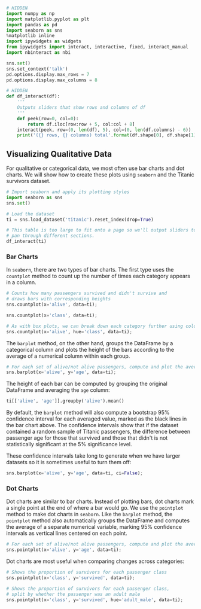 

```python
# HIDDEN
import numpy as np
import matplotlib.pyplot as plt
import pandas as pd
import seaborn as sns
%matplotlib inline
import ipywidgets as widgets
from ipywidgets import interact, interactive, fixed, interact_manual
import nbinteract as nbi

sns.set()
sns.set_context('talk')
pd.options.display.max_rows = 7
pd.options.display.max_columns = 8
```


```python
# HIDDEN
def df_interact(df):
    '''
    Outputs sliders that show rows and columns of df
    '''
    def peek(row=0, col=0):
        return df.iloc[row:row + 5, col:col + 8]
    interact(peek, row=(0, len(df), 5), col=(0, len(df.columns) - 6))
    print('({} rows, {} columns) total'.format(df.shape[0], df.shape[1]))
```

## Visualizing Qualitative Data

For qualitative or categorical data, we most often use bar charts and dot charts. We will show how to create these plots using `seaborn` and the Titanic survivors dataset.


```python
# Import seaborn and apply its plotting styles
import seaborn as sns
sns.set()

# Load the dataset
ti = sns.load_dataset('titanic').reset_index(drop=True)

# This table is too large to fit onto a page so we'll output sliders to
# pan through different sections.
df_interact(ti)
```

### Bar Charts

In `seaborn`, there are two types of bar charts. The first type uses the `countplot` method to count up the number of times each category appears in a column.


```python
# Counts how many passengers survived and didn't survive and
# draws bars with corresponding heights
sns.countplot(x='alive', data=ti);
```


```python
sns.countplot(x='class', data=ti);
```


```python
# As with box plots, we can break down each category further using color
sns.countplot(x='alive', hue='class', data=ti);
```

The `barplot` method, on the other hand, groups the DataFrame by a categorical column and plots the height of the bars according to the average of a numerical column within each group.


```python
# For each set of alive/not alive passengers, compute and plot the average age.
sns.barplot(x='alive', y='age', data=ti);
```

The height of each bar can be computed by grouping the original DataFrame and averaging the `age` column:


```python
ti[['alive', 'age']].groupby('alive').mean()
```

By default, the `barplot` method will also compute a bootstrap 95% confidence interval for each averaged value, marked as the black lines in the bar chart above. The confidence intervals show that if the dataset contained a random sample of Titanic passengers, the difference between passenger age for those that survived and those that didn't is not statistically significant at the 5% significance level.

These confidence intervals take long to generate when we have larger datasets so it is sometimes useful to turn them off:


```python
sns.barplot(x='alive', y='age', data=ti, ci=False);
```

### Dot Charts

Dot charts are similar to bar charts. Instead of plotting bars, dot charts mark a single point at the end of where a bar would go. We use the `pointplot` method to make dot charts in `seaborn`. Like the `barplot` method, the `pointplot` method also automatically groups the DataFrame and computes the average of a separate numerical variable, marking 95% confidence intervals as vertical lines centered on each point.


```python
# For each set of alive/not alive passengers, compute and plot the average age.
sns.pointplot(x='alive', y='age', data=ti);
```

Dot charts are most useful when comparing changes across categories:


```python
# Shows the proportion of survivors for each passenger class
sns.pointplot(x='class', y='survived', data=ti);
```


```python
# Shows the proportion of survivors for each passenger class,
# split by whether the passenger was an adult male
sns.pointplot(x='class', y='survived', hue='adult_male', data=ti);
```
